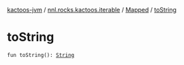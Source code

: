 [kactoos-jvm](../../index.md) / [nnl.rocks.kactoos.iterable](../index.md) / [Mapped](index.md) / [toString](./to-string.md)

# toString

`fun toString(): `[`String`](https://kotlinlang.org/api/latest/jvm/stdlib/kotlin/-string/index.html)